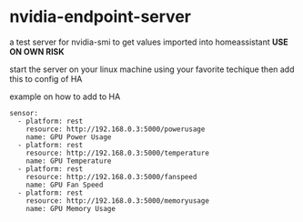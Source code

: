 # nvidia-endpoint-server
a test server for nvidia-smi to get values imported into homeassistant **USE ON OWN RISK**

start the server on your linux machine using your favorite techique then add this to config of HA

example on how to add to HA

```
sensor:
  - platform: rest
    resource: http://192.168.0.3:5000/powerusage
    name: GPU Power Usage
  - platform: rest
    resource: http://192.168.0.3:5000/temperature
    name: GPU Temperature
  - platform: rest
    resource: http://192.168.0.3:5000/fanspeed
    name: GPU Fan Speed
  - platform: rest
    resource: http://192.168.0.3:5000/memoryusage
    name: GPU Memory Usage

